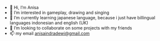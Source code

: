 - 👋 Hi, I’m Anisa
- 👀 I’m interested in gameplay, drawing and singing
- 🌱 I’m currently learning japanese language, because i just have billingual languages indonesian and english (UK)
- 💞️ I’m looking to collaborate on some projects with my friends
- 📫 my email anisaindradewi@gmail.com

